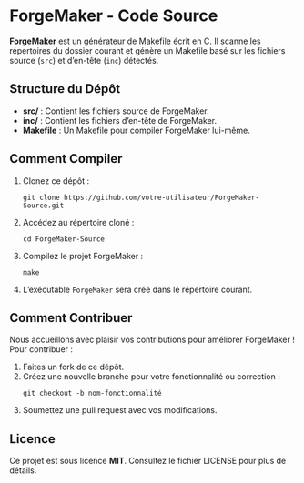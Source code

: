 <!DOCTYPE html>
<html lang="fr">
<body>
    <h1>ForgeMaker - Code Source</h1>
    <p><strong>ForgeMaker</strong> est un générateur de Makefile écrit en C. Il scanne les répertoires du dossier courant et génère un Makefile basé sur les fichiers source (<code>src</code>) et d’en-tête (<code>inc</code>) détectés.</p>
    <h2>Structure du Dépôt</h2>
    <ul>
        <li><strong>src/</strong> : Contient les fichiers source de ForgeMaker.</li>
        <li><strong>inc/</strong> : Contient les fichiers d’en-tête de ForgeMaker.</li>
        <li><strong>Makefile</strong> : Un Makefile pour compiler ForgeMaker lui-même.</li>
    </ul>
    <h2>Comment Compiler</h2>
    <ol>
        <li>Clonez ce dépôt :</li>
        <pre><code>git clone https://github.com/votre-utilisateur/ForgeMaker-Source.git</code></pre>
        <li>Accédez au répertoire cloné :</li>
        <pre><code>cd ForgeMaker-Source</code></pre>
        <li>Compilez le projet ForgeMaker :</li>
        <pre><code>make</code></pre>
        <li>L’exécutable <code>ForgeMaker</code> sera créé dans le répertoire courant.</li>
    </ol>
    <h2>Comment Contribuer</h2>
    <p>Nous accueillons avec plaisir vos contributions pour améliorer ForgeMaker ! Pour contribuer :</p>
    <ol>
        <li>Faites un fork de ce dépôt.</li>
        <li>Créez une nouvelle branche pour votre fonctionnalité ou correction :</li>
        <pre><code>git checkout -b nom-fonctionnalité</code></pre>
        <li>Soumettez une pull request avec vos modifications.</li>
    </ol>
    <h2>Licence</h2>
    <p>Ce projet est sous licence <strong>MIT</strong>. Consultez le fichier LICENSE pour plus de détails.</p>
</body>
</html>

